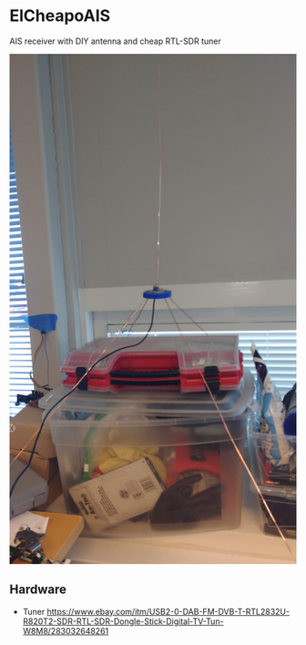 # ElCheapoAIS
AIS receiver with DIY antenna and cheap RTL-SDR tuner 

![](IMG_20180815_103124.jpg)

## Hardware
* Tuner https://www.ebay.com/itm/USB2-0-DAB-FM-DVB-T-RTL2832U-R820T2-SDR-RTL-SDR-Dongle-Stick-Digital-TV-Tun-W8M8/283032648261
 
